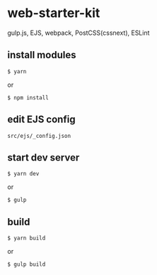 # web-starter-kit
gulp.js, EJS, webpack, PostCSS(cssnext), ESLint

## install modules
```
$ yarn
```
or
```
$ npm install
```

## edit EJS config
`src/ejs/_config.json`

## start dev server
```
$ yarn dev
```
or
```
$ gulp
```

## build
```
$ yarn build
```
or
```
$ gulp build
```
